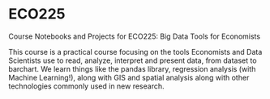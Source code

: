 # ECO225
Course Notebooks and Projects for ECO225: Big Data Tools for Economists

This course is a practical course focusing on the tools Economists and Data Scientists
use to read, analyze, interpret and present data, from dataset to barchart. We learn
things like the pandas library, regression analysis (with Machine Learning!), along with 
GIS and spatial analysis along with other technologies commonly used in new research. 
